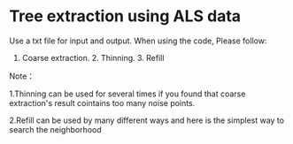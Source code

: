 # Tree extraction using ALS data
Use a txt file for input and output.
When using the code, Please follow:
1. Coarse extraction. 2. Thinning. 3. Refill
 
Note：

1.Thinning can be used for several times if you found that coarse extraction's result cointains too many noise points.

2.Refill can be used by many different ways and here is the simplest way to search the neighborhood
